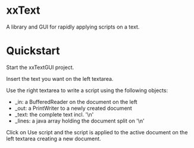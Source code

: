 xxText
======

A library and GUI for rapidly applying scripts on a text.

Quickstart
==========

Start the xxTextGUI project.

Insert the text you want on the left textarea.

Use the right textarea to write a script using the following objects:

* _in: a BufferedReader on the document on the left
* _out: a PrintWriter to a newly created document
* _text: the complete text incl. '\n'
* _lines: a java array holding the document split on '\n'

Click on Use script and the script is applied to the active document on the left textarea creating a new document.
